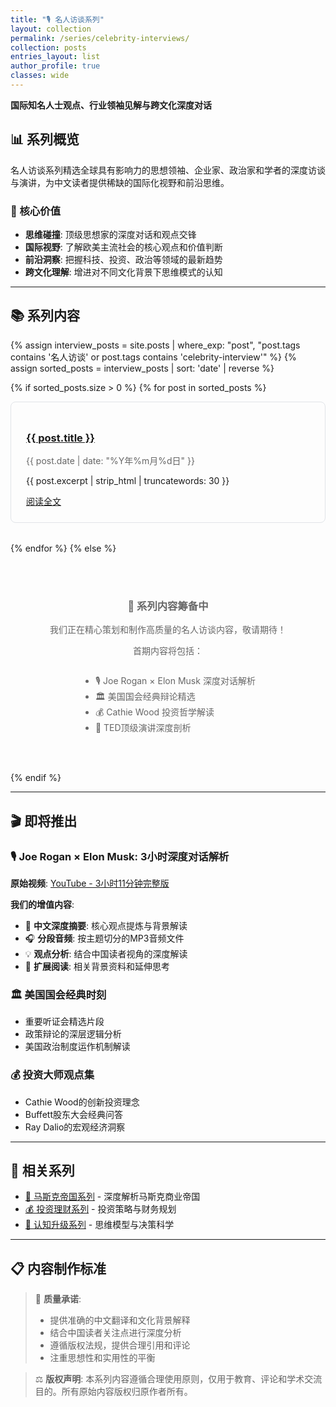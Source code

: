 ```yaml
---
title: "🎙️ 名人访谈系列"
layout: collection
permalink: /series/celebrity-interviews/
collection: posts
entries_layout: list
author_profile: true
classes: wide
---
```


**国际知名人士观点、行业领袖见解与跨文化深度对话**

## 📊 系列概览

名人访谈系列精选全球具有影响力的思想领袖、企业家、政治家和学者的深度访谈与演讲，为中文读者提供稀缺的国际化视野和前沿思维。

### 🎯 核心价值
- **思维碰撞**: 顶级思想家的深度对话和观点交锋
- **国际视野**: 了解欧美主流社会的核心观点和价值判断
- **前沿洞察**: 把握科技、投资、政治等领域的最新趋势
- **跨文化理解**: 增进对不同文化背景下思维模式的认知

---

## 📚 系列内容

{% assign interview_posts = site.posts | where_exp: "post", "post.tags contains '名人访谈' or post.tags contains 'celebrity-interview'" %}
{% assign sorted_posts = interview_posts | sort: 'date' | reverse %}

{% if sorted_posts.size > 0 %}
{% for post in sorted_posts %}
<div style="margin-bottom: 2rem; padding: 1.5rem; border: 1px solid #e1e4e8; border-radius: 8px;">
  <h3><a href="{{ post.url | relative_url }}">{{ post.title }}</a></h3>
  <p style="color: #666; margin: 0.5rem 0;">{{ post.date | date: "%Y年%m月%d日" }}</p>
  <p>{{ post.excerpt | strip_html | truncatewords: 30 }}</p>
  <a href="{{ post.url | relative_url }}" class="btn btn--primary">阅读全文</a>
</div>
{% endfor %}
{% else %}
<div style="text-align: center; padding: 3rem; color: #666;">
  <h3>🚧 系列内容筹备中</h3>
  <p>我们正在精心策划和制作高质量的名人访谈内容，敬请期待！</p>
  <p>首期内容将包括：</p>
  <ul style="text-align: left; display: inline-block;">
    <li>🎙️ Joe Rogan × Elon Musk 深度对话解析</li>
    <li>🏛️ 美国国会经典辩论精选</li>
    <li>💰 Cathie Wood 投资哲学解读</li>
    <li>🎯 TED顶级演讲深度剖析</li>
  </ul>
</div>
{% endif %}

---

## 🎬 即将推出

### 🎙️ Joe Rogan × Elon Musk: 3小时深度对话解析
**原始视频**: [YouTube - 3小时11分钟完整版](https://www.youtube.com/watch?v=sSOxPJD-VNo&t=4s)

**我们的增值内容**:
- 📝 **中文深度摘要**: 核心观点提炼与背景解读
- 🎧 **分段音频**: 按主题切分的MP3音频文件
- 💡 **观点分析**: 结合中国读者视角的深度解读
- 🔗 **扩展阅读**: 相关背景资料和延伸思考

### 🏛️ 美国国会经典时刻
- 重要听证会精选片段
- 政策辩论的深层逻辑分析
- 美国政治制度运作机制解读

### 💰 投资大师观点集
- Cathie Wood的创新投资理念
- Buffett股东大会经典问答
- Ray Dalio的宏观经济洞察

---

## 🔗 相关系列

- [🚀 马斯克帝国系列](/youxinyanzhe/series/musk-empire/) - 深度解析马斯克商业帝国
- [💰 投资理财系列](/youxinyanzhe/categories/investment-finance/) - 投资策略与财务规划
- [🧠 认知升级系列](/youxinyanzhe/categories/cognitive-upgrade/) - 思维模型与决策科学

---

## 📋 内容制作标准

> 🎯 **质量承诺**: 
> - 提供准确的中文翻译和文化背景解释
> - 结合中国读者关注点进行深度分析
> - 遵循版权法规，提供合理引用和评论
> - 注重思想性和实用性的平衡

> ⚖️ **版权声明**: 
> 本系列内容遵循合理使用原则，仅用于教育、评论和学术交流目的。所有原始内容版权归原作者所有。
